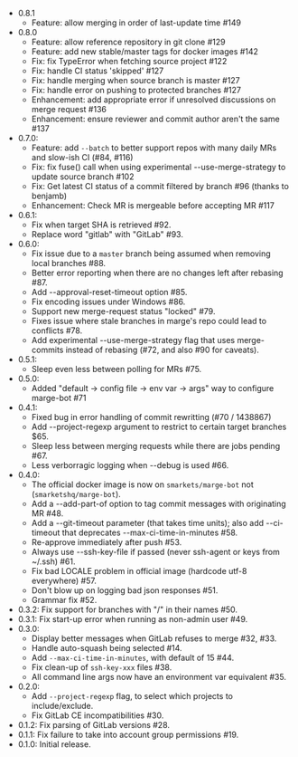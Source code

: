   * 0.8.1
    - Feature: allow merging in order of last-update time #149
  * 0.8.0
    - Feature: allow reference repository in git clone #129
    - Feature: add new stable/master tags for docker images #142
    - Fix: fix TypeError when fetching source project #122
    - Fix: handle CI status 'skipped' #127
    - Fix: handle merging when source branch is master #127
    - Fix: handle error on pushing to protected branches #127
    - Enhancement: add appropriate error if unresolved discussions on merge request #136
    - Enhancement: ensure reviewer and commit author aren't the same #137
  * 0.7.0:
    - Feature: add `--batch` to better support repos with many daily MRs and slow-ish CI (#84, #116)
    - Fix: fix fuse() call when using experimental --use-merge-strategy to update source branch #102
    - Fix: Get latest CI status of a commit filtered by branch #96 (thanks to benjamb)
    - Enhancement: Check MR is mergeable before accepting MR #117 
  * 0.6.1:
    - Fix when target SHA is retrieved #92.
    - Replace word "gitlab" with "GitLab" #93.
  * 0.6.0:
    - Fix issue due to a `master` branch being assumed when removing
      local branches #88.
    - Better error reporting when there are no changes left
      after rebasing #87.
    - Add --approval-reset-timeout option #85.
    - Fix encoding issues under Windows #86.
    - Support new merge-request status "locked" #79.
    - Fixes issue where stale branches in marge's repo could
      lead to conflicts #78.
    - Add experimental --use-merge-strategy flag that uses merge-commits
      instead of rebasing (#72, and also #90 for caveats).
  * 0.5.1:
    - Sleep even less between polling for MRs #75.
  * 0.5.0:
    - Added "default -> config file -> env var -> args" way to configure marge-bot #71
  * 0.4.1:
    - Fixed bug in error handling of commit rewritting (#70 / 1438867)
    - Add --project-regexp argument to restrict to certain target branches $65.
    - Sleep less between merging requests while there are jobs pending #67.
    - Less verborragic logging when --debug is used #66.
  * 0.4.0:
    - The official docker image is now on `smarkets/marge-bot` not (`smarketshq/marge-bot`).
    - Add a --add-part-of option to tag commit messages with originating MR #48.
    - Add a --git-timeout parameter (that takes time units); also add --ci-timeout
      that deprecates --max-ci-time-in-minutes #58.
    - Re-approve immediately after push #53.
    - Always use --ssh-key-file if passed (never ssh-agent or keys from ~/.ssh) #61.
    - Fix bad LOCALE problem in official image (hardcode utf-8 everywhere) #57.
    - Don't blow up on logging bad json responses #51.
    - Grammar fix #52.
  * 0.3.2: Fix support for branches with "/" in their names #50.
  * 0.3.1: Fix start-up error when running as non-admin user #49.
  * 0.3.0:
    - Display better messages when GitLab refuses to merge #32, #33.
    - Handle auto-squash being selected #14.
    - Add `--max-ci-time-in-minutes`, with default of 15 #44.
    - Fix clean-up of `ssh-key-xxx` files #38.
    - All command line args now have an environment var equivalent #35.
  * 0.2.0:
    - Add `--project-regexp` flag, to select which projects to include/exclude.
    - Fix GitLab CE incompatibilities #30.
  * 0.1.2: Fix parsing of GitLab versions #28.
  * 0.1.1: Fix failure to take into account group permissions #19.
  * 0.1.0: Initial release.
